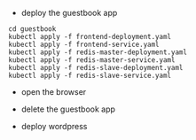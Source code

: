 - deploy the guestbook app
```
cd guestbook
kubectl apply -f frontend-deployment.yaml
kubectl apply -f frontend-service.yaml
kubectl apply -f redis-master-deployment.yaml
kubectl apply -f redis-master-service.yaml
kubectl apply -f redis-slave-deployment.yaml
kubectl apply -f redis-slave-service.yaml
```
- open the browser


- delete the guestbook app


- deploy wordpress
